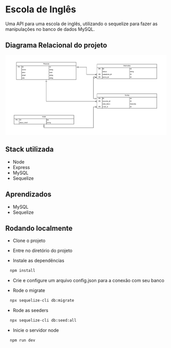 # Escola de Inglês

Uma API para uma escola de inglês, utilizando o sequelize para fazer as manipulações no banco de dados MySQL. 

## Diagrama Relacional do projeto

<img src="Diagrama Relacional.jpg"></img>

## Stack utilizada

- Node
- Express
- MySQL
- Sequelize

## Aprendizados

- MySQL
- Sequelize

## Rodando localmente

- Clone o projeto

- Entre no diretório do projeto

- Instale as dependências

```bash
  npm install
```

- Crie e configure um arquivo config.json para a conexão com seu banco

- Rode o migrate
  
```bash
  npx sequelize-cli db:migrate
```

- Rode as seeders

```bash
  npx sequelize-cli db:seed:all
```
- Inicie o servidor node

```bash
  npm run dev
```
